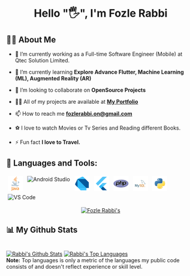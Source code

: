
<h1 align="center">Hello "🖐️", I'm Fozle Rabbi</h1> 


## 🙋‍♂️ About Me


- 🔭 I’m currently working as a Full-time Software Engineer (Mobile) at Qtec Solution Limited.

- 🌱 I’m currently learning **Explore Advance Flutter, Machine Learning (ML), Augmented Reality (AR)**

- 👯 I’m looking to collaborate on **OpenSource Projects**

- 👨‍💻 All of my projects are available at **[My Portfolio](https://fozlerabbi.com/)**

- 📫 How to reach me **fozlerabbi.on@gmail.com**

- ⚽ I love to watch Movies or Tv Series and Reading different Books.

- ⚡ Fun fact **I love to Travel.**

## 🚀 Languages and Tools:

<p align="start">
  <img src="https://raw.githubusercontent.com/github/explore/80688e429a7d4ef2fca1e82350fe8e3517d3494d/topics/java/java.png" alt="VS Code" height="40" style="vertical-align:top; margin:4px">
<img src="https://user-images.githubusercontent.com/60685715/127171045-689266f5-1bc3-41c1-88dc-976057ea6100.png" alt="Android Studio" height="40" style="vertical-align:top; margin:4px">
<img src="https://raw.githubusercontent.com/github/explore/80688e429a7d4ef2fca1e82350fe8e3517d3494d/topics/dart/dart.png" alt="Python" height="40" style="vertical-align:top; margin:4px">
<img src="https://raw.githubusercontent.com/github/explore/80688e429a7d4ef2fca1e82350fe8e3517d3494d/topics/flutter/flutter.png" alt="Javascript" height="40" style="vertical-align:top; margin:4px">
  <img src="https://raw.githubusercontent.com/github/explore/80688e429a7d4ef2fca1e82350fe8e3517d3494d/topics/php/php.png" alt="VS Code" height="40" style="vertical-align:top; margin:4px">
  <img src="https://raw.githubusercontent.com/github/explore/80688e429a7d4ef2fca1e82350fe8e3517d3494d/topics/mysql/mysql.png" alt="VS Code" height="40" style="vertical-align:top; margin:4px">
  <img src="https://raw.githubusercontent.com/github/explore/80688e429a7d4ef2fca1e82350fe8e3517d3494d/topics/python/python.png" alt="VS Code" height="40" style="vertical-align:top; margin:4px">
   <img src="https://img.icons8.com/color/48/000000/firebase.png" alt="VS Code" height="40" style="vertical-align:top; margin:4px">
</p>

<p align="center">
    <a href="https://github.com/fozlerabbi321/github-readme-streak-stats">
        <img title="🔥 Get streak stats for your profile at git.io/streak-stats" alt="Fozle Rabbi's" src="https://github-readme-streak-stats.herokuapp.com/?user=fozlerabbi321&theme=black-ice&hide_border=true&stroke=0000&background=060A0CD0"/>
    </a>
</p>

## 📊 My Github Stats

  <br/>
    <a href="https://github.com/fozlerabbi321/github-readme-stats"><img alt="Rabbi's Github Stats" src="https://github-readme-stats.vercel.app/api?username=fozlerabbi321&show_icons=true&count_private=true&theme=react&hide_border=true&bg_color=0D1117" /></a>
  <a href="https://github.com/fozlerabbi321/github-readme-stats"><img alt="Rabbi's Top Languages" src="https://github-readme-stats.vercel.app/api/top-langs/?username=fozlerabbi321&langs_count=8&count_private=true&layout=compact&theme=react&hide_border=true&bg_color=0D1117" /></a>
  <br/>
  <b>Note:</b> Top languages is only a metric of the languages my public code consists of and doesn't reflect experience or skill level.


<br/>
<br/>
